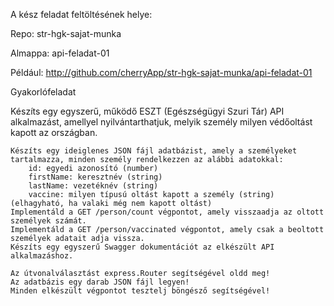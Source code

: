 A kész feladat feltöltésének helye:

Repo: str-hgk-sajat-munka

Almappa: api-feladat-01

Például: http://github.com/cherryApp/str-hgk-sajat-munka/api-feladat-01


Gyakorlófeladat

Készíts egy egyszerű, működő ESZT (Egészségügyi Szuri Tár) API alkalmazást, amellyel nyilvántarthatjuk, melyik személy milyen védőoltást kapott az országban.

    Készíts egy ideiglenes JSON fájl adatbázist, amely a személyeket tartalmazza, minden személy rendelkezzen az alábbi adatokkal:
        id: egyedi azonosító (number)
        firstName: keresztnév (string)
        lastName: vezetéknév (string)
        vaccine: milyen típusú oltást kapott a személy (string) (elhagyható, ha valaki még nem kapott oltást)
    Implementáld a GET /person/count végpontot, amely visszaadja az oltott személyek számát.
    Implementáld a GET /person/vaccinated végpontot, amely csak a beoltott személyek adatait adja vissza.
    Készíts egy egyszerű Swagger dokumentációt az elkészült API alkalmazáshoz.

    Az útvonalválasztást express.Router segítségével oldd meg!
    Az adatbázis egy darab JSON fájl legyen!
    Minden elkészült végpontot tesztelj böngésző segítségével!

